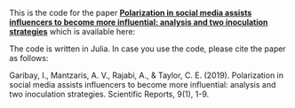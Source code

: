 This is the code for the paper [**Polarization in social media assists influencers to become more influential: analysis and two inoculation strategies**](https://www.nature.com/articles/s41598-019-55178-8) which is available here:

The code is written in Julia. In case you use the code, please cite the paper as follows:

Garibay, I., Mantzaris, A. V., Rajabi, A., & Taylor, C. E. (2019). Polarization in social media assists influencers to become more influential: analysis and two inoculation strategies. Scientific Reports, 9(1), 1-9.

